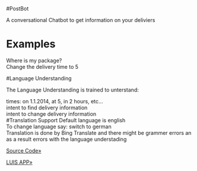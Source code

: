 ﻿#PostBot 

A conversational Chatbot to get information on your deliviers

# Examples
Where is my package?</br>
Change the delivery time to 5</br>

#Language Understanding

The Language Understanding is trained to unterstand:</br>
        
times: on 1.1.2014, at 5, in 2 hours, etc...</br>
intent to find delivery information</br>
intent to change delivery information</br>
#Translation Support
Default language is english</br>
To change language say: switch to german</br>
Translation is done by Bing Translate and there might be grammer errors an as a result errors with the language understading</br>

<a href="https://github.com/eldanielo/PostBot">Source Code&raquo;</a></p>

<a href="https://github.com/eldanielo/PostBot/blob/master/PostBot.json">LUIS APP&raquo;</a></p>

		   